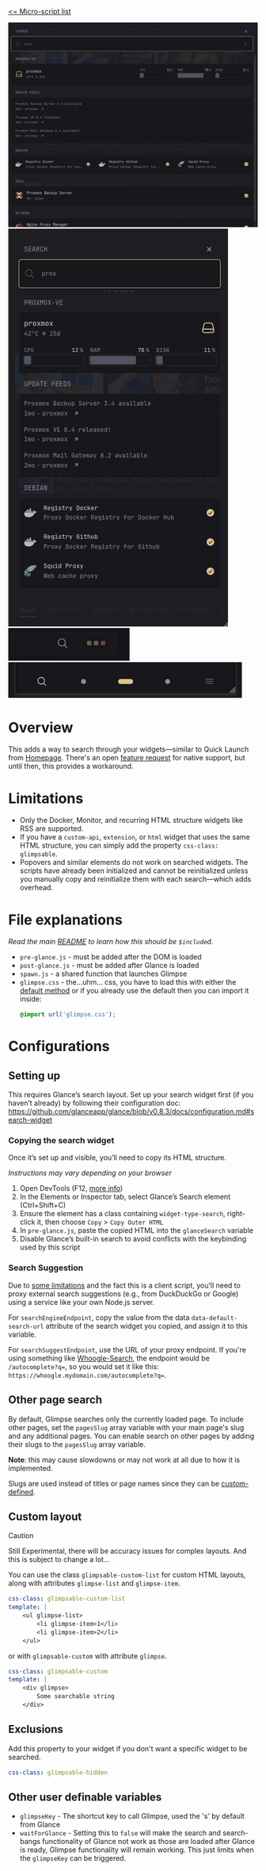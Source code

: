 [<= Micro-script list](../#micro-scripts)

![desktop](preview1.png)
![mobile](preview3.png)
![desktop-button](preview2.png)
![mobile-button](preview4.png)

# Overview
This adds a way to search through your widgets—similar to Quick Launch from [Homepage](https://gethomepage.dev/configs/settings/#quick-launch). There's an open [feature request](https://github.com/glanceapp/glance/issues/133#issuecomment-2159504258) for native support, but until then, this provides a workaround.

# Limitations
- Only the Docker, Monitor, and recurring HTML structure widgets like RSS are supported. 
- If you have a `custom-api`, `extension`, or `html` widget that uses the same HTML structure, you can simply add the property `css-class: glimpsable`.
- Popovers and similar elements do not work on searched widgets. The scripts have already been initialized and cannot be reinitialized unless you manually copy and reinitialize them with each search—which adds overhead.

# File explanations
_Read the main [README](../#micro-scripts) to learn how this should be `$include`d._
- `pre-glance.js` - must be added after the DOM is loaded
- `post-glance.js` - must be added after Glance is loaded
- `spawn.js` - a shared function that launches Glimpse
- `glimpse.css` - the...uhm... css, you have to load this with either the [default method](https://github.com/glanceapp/glance/blob/main/docs/configuration.md#custom-css-file) or if you already use the default then you can import it inside:
    ```css
    @import url('glimpse.css');
    ```

# Configurations
## Setting up
This requires Glance’s search layout. Set up your search widget first (if you haven’t already) by following their configuration doc: https://github.com/glanceapp/glance/blob/v0.8.3/docs/configuration.md#search-widget

### Copying the search widget
Once it’s set up and visible, you’ll need to copy its HTML structure.

*Instructions may vary depending on your browser*
1. Open DevTools (F12, [more info](https://developer.chrome.com/docs/devtools/open))
2. In the Elements or Inspector tab, select Glance’s Search element (Ctrl+Shift+C)
3. Ensure the element has a class containing `widget-type-search`, right-click it, then choose `Copy` > `Copy Outer HTML`
4. In `pre-glance.js`, paste the copied HTML into the `glanceSearch` variable
5. Disable Glance’s built-in search to avoid conflicts with the keybinding used by this script

### Search Suggestion
Due to [some limitations](https://developer.mozilla.org/en-US/docs/Web/HTTP/Guides/CORS) and the fact this is a client script, you’ll need to proxy external search suggestions (e.g., from DuckDuckGo or Google) using a service like your own Node.js server.

For `searchEngineEndpoint`, copy the value from the data `data-default-search-url` attribute of the search widget you copied, and assign it to this variable.

For `searchSuggestEndpoint`, use the URL of your proxy endpoint. If you're using something like [Whoogle-Search](https://github.com/benbusby/whoogle-search), the endpoint would be `/autocomplete?q=`, so you would set it like this: `https://whoogle.mydomain.com/autocomplete?q=`.

## Other page search
By default, Glimpse searches only the currently loaded page. To include other pages, set the `pagesSlug` array variable with your main page's slug and any additional pages.
You can enable search on other pages by adding their slugs to the `pagesSlug` array variable. 

**Note**: this may cause slowdowns or may not work at all due to how it is implemented.

Slugs are used instead of titles or page names since they can be [custom-defined](https://github.com/glanceapp/glance/blob/v0.8.3/docs/configuration.md#slug).

## Custom layout
> [!CAUTION]
>
> Still Experimental, there will be accuracy issues for complex layouts.
> And this is subject to change a lot...

You can use the class `glimpsable-custom-list` for custom HTML layouts, along with attributes `glimpse-list` and `glimpse-item`.
```yml
css-class: glimpsable-custom-list
template: |
    <ul glimpse-list>
        <li glimpse-item>1</li>
        <li glimpse-item>2</li>
    </ul>
```
or with `glimpsable-custom` with attribute `glimpse`.
```yml
css-class: glimpsable-custom
template: |
    <div glimpse>
        Some searchable string
    </div>
```

## Exclusions
Add this property to your widget if you don't want a specific widget to be searched.
```yml
css-class: glimpsable-hidden
```

## Other user definable variables
- `glimpseKey` - The shortcut key to call Glimpse, used the 's' by default from Glance
- `waitForGlance` - Setting this to `false` will make the search and search-bangs functionality of Glance not work as those are loaded after Glance is ready, Glimpse functionality will remain working. This just limits when the `glimpseKey` can be triggered.